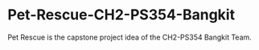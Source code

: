 # Pet-Rescue-CH2-PS354-Bangkit
Pet Rescue is the capstone project idea of the CH2-PS354 Bangkit Team.
